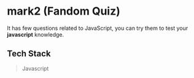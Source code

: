 # mark2 (Fandom Quiz)
It has few questions related to JavaScript, you can try them to test your **javascript** knowledge.


## Tech Stack
> Javascript
